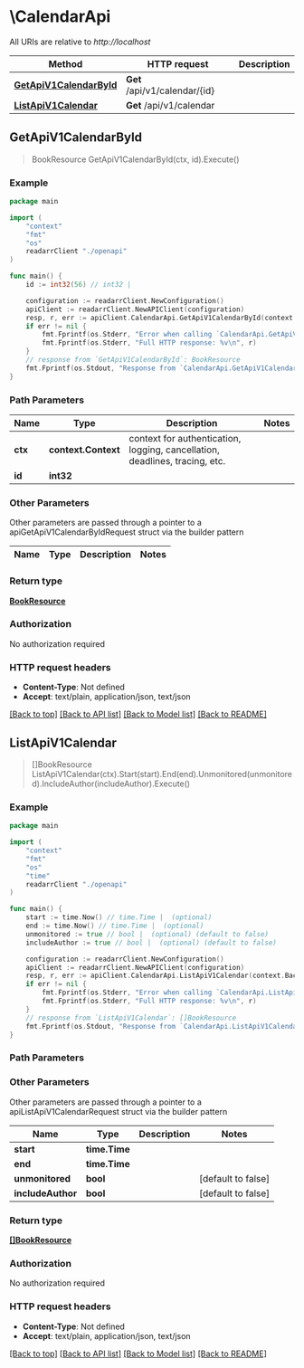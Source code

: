 # \CalendarApi

All URIs are relative to *http://localhost*

Method | HTTP request | Description
------------- | ------------- | -------------
[**GetApiV1CalendarById**](CalendarApi.md#GetApiV1CalendarById) | **Get** /api/v1/calendar/{id} | 
[**ListApiV1Calendar**](CalendarApi.md#ListApiV1Calendar) | **Get** /api/v1/calendar | 



## GetApiV1CalendarById

> BookResource GetApiV1CalendarById(ctx, id).Execute()



### Example

```go
package main

import (
    "context"
    "fmt"
    "os"
    readarrClient "./openapi"
)

func main() {
    id := int32(56) // int32 | 

    configuration := readarrClient.NewConfiguration()
    apiClient := readarrClient.NewAPIClient(configuration)
    resp, r, err := apiClient.CalendarApi.GetApiV1CalendarById(context.Background(), id).Execute()
    if err != nil {
        fmt.Fprintf(os.Stderr, "Error when calling `CalendarApi.GetApiV1CalendarById``: %v\n", err)
        fmt.Fprintf(os.Stderr, "Full HTTP response: %v\n", r)
    }
    // response from `GetApiV1CalendarById`: BookResource
    fmt.Fprintf(os.Stdout, "Response from `CalendarApi.GetApiV1CalendarById`: %v\n", resp)
}
```

### Path Parameters


Name | Type | Description  | Notes
------------- | ------------- | ------------- | -------------
**ctx** | **context.Context** | context for authentication, logging, cancellation, deadlines, tracing, etc.
**id** | **int32** |  | 

### Other Parameters

Other parameters are passed through a pointer to a apiGetApiV1CalendarByIdRequest struct via the builder pattern


Name | Type | Description  | Notes
------------- | ------------- | ------------- | -------------


### Return type

[**BookResource**](BookResource.md)

### Authorization

No authorization required

### HTTP request headers

- **Content-Type**: Not defined
- **Accept**: text/plain, application/json, text/json

[[Back to top]](#) [[Back to API list]](../README.md#documentation-for-api-endpoints)
[[Back to Model list]](../README.md#documentation-for-models)
[[Back to README]](../README.md)


## ListApiV1Calendar

> []BookResource ListApiV1Calendar(ctx).Start(start).End(end).Unmonitored(unmonitored).IncludeAuthor(includeAuthor).Execute()



### Example

```go
package main

import (
    "context"
    "fmt"
    "os"
    "time"
    readarrClient "./openapi"
)

func main() {
    start := time.Now() // time.Time |  (optional)
    end := time.Now() // time.Time |  (optional)
    unmonitored := true // bool |  (optional) (default to false)
    includeAuthor := true // bool |  (optional) (default to false)

    configuration := readarrClient.NewConfiguration()
    apiClient := readarrClient.NewAPIClient(configuration)
    resp, r, err := apiClient.CalendarApi.ListApiV1Calendar(context.Background()).Start(start).End(end).Unmonitored(unmonitored).IncludeAuthor(includeAuthor).Execute()
    if err != nil {
        fmt.Fprintf(os.Stderr, "Error when calling `CalendarApi.ListApiV1Calendar``: %v\n", err)
        fmt.Fprintf(os.Stderr, "Full HTTP response: %v\n", r)
    }
    // response from `ListApiV1Calendar`: []BookResource
    fmt.Fprintf(os.Stdout, "Response from `CalendarApi.ListApiV1Calendar`: %v\n", resp)
}
```

### Path Parameters



### Other Parameters

Other parameters are passed through a pointer to a apiListApiV1CalendarRequest struct via the builder pattern


Name | Type | Description  | Notes
------------- | ------------- | ------------- | -------------
 **start** | **time.Time** |  | 
 **end** | **time.Time** |  | 
 **unmonitored** | **bool** |  | [default to false]
 **includeAuthor** | **bool** |  | [default to false]

### Return type

[**[]BookResource**](BookResource.md)

### Authorization

No authorization required

### HTTP request headers

- **Content-Type**: Not defined
- **Accept**: text/plain, application/json, text/json

[[Back to top]](#) [[Back to API list]](../README.md#documentation-for-api-endpoints)
[[Back to Model list]](../README.md#documentation-for-models)
[[Back to README]](../README.md)

